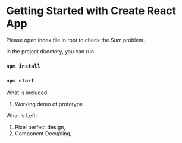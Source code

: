 # Getting Started with Create React App

Please open index file in root to check the Sum problem.

In the project directory, you can run:

### `npm install`
### `npm start`

What is included:
1. Working demo of prototype

What is Left:
1. Pixel perfect design,
2. Component Decupling,

